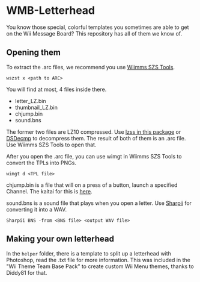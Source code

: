 # WMB-Letterhead

You know those special, colorful templates you sometimes are able to get on the Wii Message Board? This repository has all of them we know of.

## Opening them

To extract the .arc files, we recommend you use [Wiimms SZS Tools](http://szs.wiimm.de/).

`wszst x <path to ARC>`

You will find at most, 4 files inside there.

* letter_LZ.bin
* thumbnail_LZ.bin
* chjump.bin
* sound.bns

The former two files are LZ10 compressed. Use [lzss in this package](https://www.romhacking.net/utilities/826/) or [DSDecmp](https://github.com/RiiConnect24/File-Maker/tree/master/Tools/DSDecmp) to decompress them. The result of both of them is an .arc file. Use Wiimms SZS Tools to open that.

After you open the .arc file, you can use wimgt in Wiimms SZS Tools to convert the TPLs into PNGs.

`wimgt d <TPL file>`

chjump.bin is a file that will on a press of a button, launch a specified Channel. The kaitai for this is [here](https://github.com/RiiConnect24/Kaitai-Files/blob/master/Kaitais/chjump.ksy).

sound.bns is a sound file that plays when you open a letter. Use [Sharpii](https://github.com/mogzol/sharpii/releases) for converting it into a WAV.

`Sharpii BNS -from <BNS file> <output WAV file>`

## Making your own letterhead

In the `helper` folder, there is a template to split up a letterhead with Photoshop, read the .txt file for more information. This was included in the "Wii Theme Team Base Pack" to create custom Wii Menu themes, thanks to Diddy81 for that.
